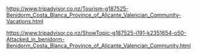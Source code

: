 https://www.tripadvisor.co.nz/Tourism-g187525-Benidorm_Costa_Blanca_Province_of_Alicante_Valencian_Community-Vacations.html

https://www.tripadvisor.co.nz/ShowTopic-g187525-i191-k2351654-o50-Attacked_in_benidorm-Benidorm_Costa_Blanca_Province_of_Alicante_Valencian_Community.html
